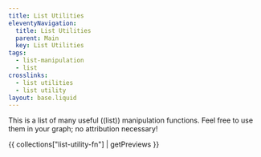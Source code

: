 ```yaml
---
title: List Utilities
eleventyNavigation:
  title: List Utilities
  parent: Main
  key: List Utilities
tags:
  - list-manipulation
  - list
crosslinks:
  - list utilities
  - list utility
layout: base.liquid
---
```


This is a list of many useful ((list)) manipulation functions. Feel free to use them in your graph; no attribution necessary!

{{ collections["list-utility-fn"] | getPreviews }}
